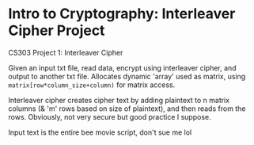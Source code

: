# Intro to Cryptography: Interleaver Cipher Project
CS303 Project 1: Interleaver Cipher

Given an input txt file, read data, encrypt using interleaver cipher, and output to another txt file. Allocates dynamic 'array' used as matrix, using ```matrix[row*column_size+column)``` for matrix access.

Interleaver cipher creates cipher text by adding plaintext to n matrix columns (& 'm' rows based on size of plaintext), and then reads from the rows. Obviously, not very secure but good practice I suppose.

Input text is the entire bee movie script, don't sue me lol
